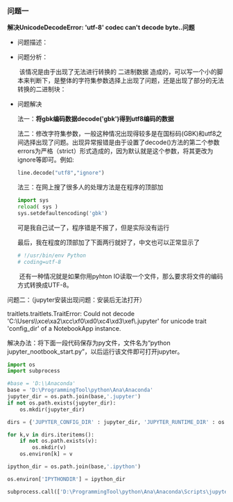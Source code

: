 ### 问题一

**解决UnicodeDecodeError: 'utf-8' codec can't decode byte..问题**

- 问题描述：

- 问题分析：

  ​	该情况是由于出现了无法进行转换的 二进制数据 造成的，可以写一个小的脚本来判断下，是整体的字符集参数选择上出现了问题，还是出现了部分的无法转换的二进制块：

- 问题解决

  法一：**将gbk编码数据decode('gbk')得到utf8编码的数据**

  法二：修改字符集参数，一般这种情况出现得较多是在国标码(GBK)和utf8之间选择出现了问题。
  ​	出现异常报错是由于设置了decode()方法的第二个参数errors为严格（strict）形式造成的，因为默认就是这个参数，将其更改为ignore等即可。例如:

  ```python
  line.decode("utf8","ignore")
  ```

  法三：在网上搜了很多人的处理方法是在程序的顶部加

  ```python
  import sys
  reload( sys )
  sys.setdefaultencoding('gbk')
  ```


  可是我自己试一了，程序错是不报了，但是实际没有运行

  最后，我在程度的顶部加了下面两行就好了，中文也可以正常显示了

  ```python
  # !/usr/bin/env Python
  # coding=utf-8
  ```

  ​	还有一种情况就是如果你用pyhton IO读取一个文件，那么要求将文件的编码方式转换成UTF-8。

问题二：（jupyter安装出现问题：安装后无法打开）

traitlets.traitlets.TraitError: Could not decode 'C:\\Users\\\xce\xa2\xcc\xf0\xd0\xc4\xd3\xef\\.jupyter' for unicode trait 'config_dir' of a NotebookApp instance.

解决办法：将下面一段代码保存为py文件，文件名为“python jupyter_nootbook_start.py”，以后运行该文件即可打开jupyter。

```python
import os
import subprocess

#base = 'D:\\Anaconda'
base = 'D:\ProgrammingTool\python\Ana\Anaconda'
jupyter_dir = os.path.join(base,'.jupyter')
if not os.path.exists(jupyter_dir):
    os.mkdir(jupyter_dir)

dirs = {'JUPYTER_CONFIG_DIR' : jupyter_dir, 'JUPYTER_RUNTIME_DIR' : os.path.join(jupyter_dir,'runtime'),'JUPYTER_DATA_DIR' : os.path.join(jupyter_dir,'data')}

for k,v in dirs.iteritems():   
    if not os.path.exists(v):
        os.mkdir(v)
    os.environ[k] = v

ipython_dir = os.path.join(base,'.ipython')

os.environ['IPYTHONDIR'] = ipython_dir

subprocess.call(['D:\ProgrammingTool\python\Ana\Anaconda\Scripts\jupyter-notebook.exe'])

```

